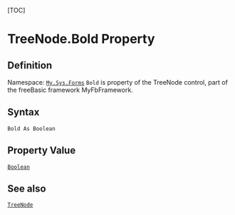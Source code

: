 [TOC]
# TreeNode.Bold Property

## Definition
Namespace: [`My.Sys.Forms`](My.Sys.Forms.md)
`Bold` is property of the TreeNode control, part of the freeBasic framework MyFbFramework.
## Syntax
```freeBasic
Bold As Boolean
```
## Property Value
[`Boolean`]("https://www.freebasic.net/wiki/KeyPgBoolean")
## See also
[`TreeNode`](TreeNode.md)
